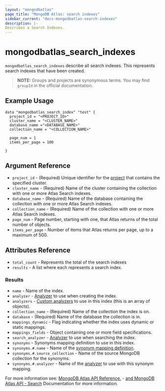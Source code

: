 ```yaml
---
layout: "mongodbatlas"
page_title: "MongoDB Atlas: search indexes"
sidebar_current: "docs-mongodbatlas-search-indexes"
description: |-
Describes a Search Indexes.
---
```


# mongodbatlas_search_indexes

`mongodbatlas_search_indexes` describe all search indexes. This represents search indexes that have been created.

> **NOTE:** Groups and projects are synonymous terms. You may find `groupId` in the official documentation.


## Example Usage

```hcl
data "mongodbatlas_search_index" "test" {
  project_id = "<PROJECT_ID>"
  cluster_name = "<CLUSTER_NAME>"
  database_name ="<DATABASE_NAME>"
  collection_name = "<COLLECTION_NAME>"
  
  page_num = 1
  items_per_page = 100
  
}
```

## Argument Reference

* `project_id` - (Required) Unique identifier for the [project](https://docs.atlas.mongodb.com/organizations-projects/#std-label-projects) that contains the specified cluster.
* `cluster_name` - (Required) Name of the cluster containing the collection with one or more Atlas Search indexes.
* `database_name` - (Required) Name of the database containing the collection with one or more Atlas Search indexes.
* `collection_name` - (Required) Name of the collection with one or more Atlas Search indexes.
* `page_num` - Page number, starting with one, that Atlas returns of the total number of objects.
* `items_per_page` - Number of items that Atlas returns per page, up to a maximum of 500.

## Attributes Reference
* `total_count` - Represents the total of the search indexes
* `results` - A list where each represents a search index.

### Results

* `name` - Name of the index.
* `analyzer` - [Analyzer](https://docs.atlas.mongodb.com/reference/atlas-search/analyzers/#std-label-analyzers-ref) to use when creating the index.
* `analyzers` - [Custom analyzers](https://docs.atlas.mongodb.com/reference/atlas-search/analyzers/custom/#std-label-custom-analyzers) to use in this index (this is an array of objects).
* `collection_name` - (Required) Name of the collection the index is on.
* `database` - (Required) Name of the database the collection is in.
* `mappings_dynamic` - Flag indicating whether the index uses dynamic or static mappings.
* `mappings_fields` - Object containing one or more field specifications.
* `search_analyzer` - [Analyzer](https://docs.atlas.mongodb.com/reference/atlas-search/analyzers/#std-label-analyzers-ref) to use when searching the index.
* `synonyms` - 	Synonyms mapping definition to use in this index.
* `synonyms.#.name` - Name of the [synonym mapping definition](https://docs.atlas.mongodb.com/reference/atlas-search/synonyms/#std-label-synonyms-ref).
* `synonyms.#.source_collection` - Name of the source MongoDB collection for the synonyms.
* `synonyms.#.analyzer` - Name of the [analyzer](https://docs.atlas.mongodb.com/reference/atlas-search/analyzers/#std-label-analyzers-ref) to use with this synonym mapping.




For more information see: [MongoDB Atlas API Reference.](https://docs.atlas.mongodb.com/atlas-search/) - [and MongoDB Atlas API - Search](https://docs.atlas.mongodb.com/reference/api/atlas-search/) Documentation for more information.

